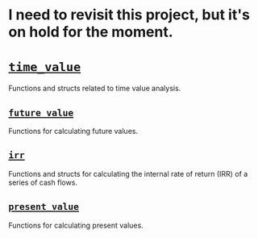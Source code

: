 # I need to revisit this project, but it's on hold for the moment.

# [`time_value`](https://crates.io/crates/time_value)

Functions and structs related to time value analysis.

## [`future_value`](https://github.com/ojhermann/time_value/blob/master/src/future_value.rs)

Functions for calculating future values.

## [`irr`](https://github.com/ojhermann/time_value/tree/master/src/irr/bisection)

Functions and structs for calculating the internal rate of return (IRR) of a series of cash flows.

## [`present_value`](https://github.com/ojhermann/time_value/blob/master/src/present_value.rs)

Functions for calculating present values.
